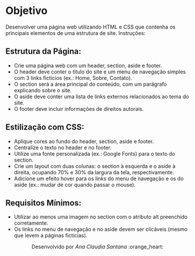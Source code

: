 # Objetivo 
Desenvolver uma página web utilizando HTML e CSS que contenha os principais elementos de uma estrutura de site.
Instruções:

## Estrutura da Página:
- Crie uma página web com um header, section, aside e footer.
- O header deve conter o título do site e um menu de navegação simples com 3 links fictícios (ex.: Home, Sobre, Contato).
- O section será a área principal do conteúdo, com um parágrafo explicando sobre o site.
- O aside deve conter uma lista de links externos relacionados ao tema do site.
- O footer deve incluir informações de direitos autorais.

## Estilização com CSS:
- Aplique cores ao fundo do header, section, aside e footer.
- Centralize o texto no header e no footer.
- Utilize uma fonte personalizada (ex.: Google Fonts) para o texto do section.
- Crie um layout com duas colunas: o section à esquerda e o aside à direita, ocupando 70% e 30% da largura da tela, respectivamente.
- Adicione um efeito hover para os links do menu de navegação e os do aside (ex.: mudar de cor quando passar o mouse).

## Requisitos Mínimos:
- Utilizar ao menos uma imagem no section com o atributo alt preenchido corretamente.
- Os links no menu de navegação e no aside devem ser clicáveis (mesmo que levem a páginas fictícias).
<p align="center">
Desenvolvido por <i>Ana Claudia Santana</i> :orange_heart:
</p>

